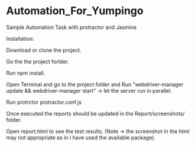 # Automation_For_Yumpingo
Sample Automation Task with protractor and Jasmine

Installation:

Download or clone the project.

Go the the project forlder.

Run npm install.

Open Terminal and go to the project folder and Run "webdriver-manager update && webdriver-manager start" -> let the server run in parallel.

Run protrctor protractor.conf.js


Once executed the reports should be updated in the Report/screenshots/ folder.

Open report.html to see the test results. (Note -> the screenshot in the html may not appropriate as in i have used the available package).





